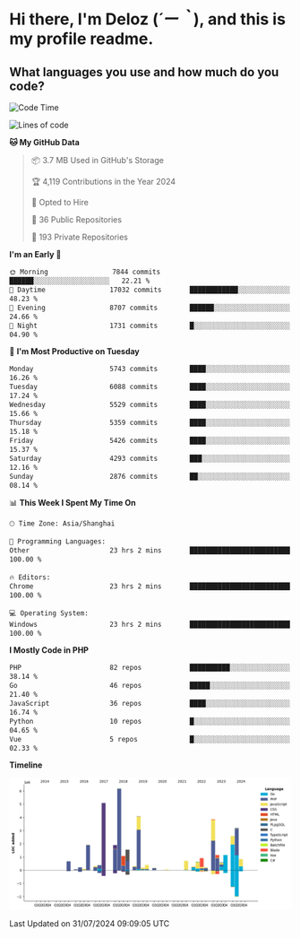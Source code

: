 # **Hi there, I'm Deloz (*´ー｀*), and this is my profile readme.**

## **What languages you use and how much do you code?**

<!--START_SECTION:waka-->
![Code Time](http://img.shields.io/badge/Code%20Time-4%2C498%20hrs%2053%20mins-blue)

![Lines of code](https://img.shields.io/badge/From%20Hello%20World%20I%27ve%20Written-40.4%20million%20lines%20of%20code-blue)

**🐱 My GitHub Data** 

> 📦 3.7 MB Used in GitHub's Storage 
 > 
> 🏆 4,119 Contributions in the Year 2024
 > 
> 💼 Opted to Hire
 > 
> 📜 36 Public Repositories 
 > 
> 🔑 193 Private Repositories 
 > 
**I'm an Early 🐤** 

```text
🌞 Morning                7844 commits        ██████░░░░░░░░░░░░░░░░░░░   22.21 % 
🌆 Daytime                17032 commits       ████████████░░░░░░░░░░░░░   48.23 % 
🌃 Evening                8707 commits        ██████░░░░░░░░░░░░░░░░░░░   24.66 % 
🌙 Night                  1731 commits        █░░░░░░░░░░░░░░░░░░░░░░░░   04.90 % 
```
📅 **I'm Most Productive on Tuesday** 

```text
Monday                   5743 commits        ████░░░░░░░░░░░░░░░░░░░░░   16.26 % 
Tuesday                  6088 commits        ████░░░░░░░░░░░░░░░░░░░░░   17.24 % 
Wednesday                5529 commits        ████░░░░░░░░░░░░░░░░░░░░░   15.66 % 
Thursday                 5359 commits        ████░░░░░░░░░░░░░░░░░░░░░   15.18 % 
Friday                   5426 commits        ████░░░░░░░░░░░░░░░░░░░░░   15.37 % 
Saturday                 4293 commits        ███░░░░░░░░░░░░░░░░░░░░░░   12.16 % 
Sunday                   2876 commits        ██░░░░░░░░░░░░░░░░░░░░░░░   08.14 % 
```


📊 **This Week I Spent My Time On** 

```text
🕑︎ Time Zone: Asia/Shanghai

💬 Programming Languages: 
Other                    23 hrs 2 mins       █████████████████████████   100.00 % 

🔥 Editors: 
Chrome                   23 hrs 2 mins       █████████████████████████   100.00 % 

💻 Operating System: 
Windows                  23 hrs 2 mins       █████████████████████████   100.00 % 
```

**I Mostly Code in PHP** 

```text
PHP                      82 repos            ██████████░░░░░░░░░░░░░░░   38.14 % 
Go                       46 repos            █████░░░░░░░░░░░░░░░░░░░░   21.40 % 
JavaScript               36 repos            ████░░░░░░░░░░░░░░░░░░░░░   16.74 % 
Python                   10 repos            █░░░░░░░░░░░░░░░░░░░░░░░░   04.65 % 
Vue                      5 repos             █░░░░░░░░░░░░░░░░░░░░░░░░   02.33 % 
```



**Timeline**

![Lines of Code chart](https://raw.githubusercontent.com/deloz/deloz/main/assets/bar_graph.png)


 Last Updated on 31/07/2024 09:09:05 UTC
<!--END_SECTION:waka-->
